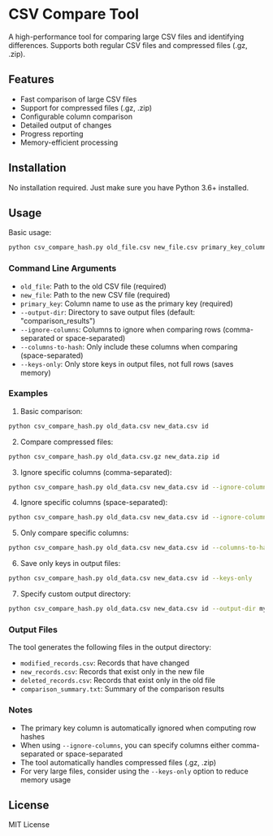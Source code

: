 # CSV Compare Tool

A high-performance tool for comparing large CSV files and identifying differences. Supports both regular CSV files and compressed files (.gz, .zip).

## Features

- Fast comparison of large CSV files
- Support for compressed files (.gz, .zip)
- Configurable column comparison
- Detailed output of changes
- Progress reporting
- Memory-efficient processing

## Installation

No installation required. Just make sure you have Python 3.6+ installed.

## Usage

Basic usage:
```bash
python csv_compare_hash.py old_file.csv new_file.csv primary_key_column
```

### Command Line Arguments

- `old_file`: Path to the old CSV file (required)
- `new_file`: Path to the new CSV file (required)
- `primary_key`: Column name to use as the primary key (required)
- `--output-dir`: Directory to save output files (default: "comparison_results")
- `--ignore-columns`: Columns to ignore when comparing rows (comma-separated or space-separated)
- `--columns-to-hash`: Only include these columns when comparing (space-separated)
- `--keys-only`: Only store keys in output files, not full rows (saves memory)

### Examples

1. Basic comparison:
```bash
python csv_compare_hash.py old_data.csv new_data.csv id
```

2. Compare compressed files:
```bash
python csv_compare_hash.py old_data.csv.gz new_data.zip id
```

3. Ignore specific columns (comma-separated):
```bash
python csv_compare_hash.py old_data.csv new_data.csv id --ignore-columns "timestamp,updated_at,created_at"
```

4. Ignore specific columns (space-separated):
```bash
python csv_compare_hash.py old_data.csv new_data.csv id --ignore-columns timestamp updated_at created_at
```

5. Only compare specific columns:
```bash
python csv_compare_hash.py old_data.csv new_data.csv id --columns-to-hash name email phone
```

6. Save only keys in output files:
```bash
python csv_compare_hash.py old_data.csv new_data.csv id --keys-only
```

7. Specify custom output directory:
```bash
python csv_compare_hash.py old_data.csv new_data.csv id --output-dir my_comparison_results
```

### Output Files

The tool generates the following files in the output directory:

- `modified_records.csv`: Records that have changed
- `new_records.csv`: Records that exist only in the new file
- `deleted_records.csv`: Records that exist only in the old file
- `comparison_summary.txt`: Summary of the comparison results

### Notes

- The primary key column is automatically ignored when computing row hashes
- When using `--ignore-columns`, you can specify columns either comma-separated or space-separated
- The tool automatically handles compressed files (.gz, .zip)
- For very large files, consider using the `--keys-only` option to reduce memory usage

## License

MIT License

